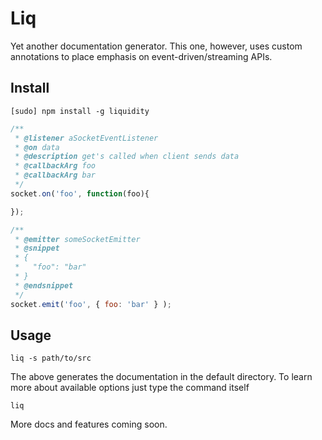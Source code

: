# Liq

Yet another documentation generator. This one, however, uses custom annotations to place emphasis on event-driven/streaming APIs.

## Install
```
[sudo] npm install -g liquidity
```


```javascript
/**
 * @listener aSocketEventListener
 * @on data
 * @description get's called when client sends data
 * @callbackArg foo
 * @callbackArg bar
 */
socket.on('foo', function(foo){

});

```

```javascript
/**
 * @emitter someSocketEmitter
 * @snippet
 * {
 *   "foo": "bar"
 * }
 * @endsnippet
 */
socket.emit('foo', { foo: 'bar' } );
```

## Usage
```
liq -s path/to/src
```

The above generates the documentation in the default directory. To learn more about available options just type the command itself

```
liq
```

More docs and features coming soon.

